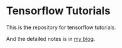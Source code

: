 # Tensorflow Tutorials

This is the repository for tensorflow tutorials.

And the detailed notes is in [my blog][1].

[1]: www.shenglei.live
